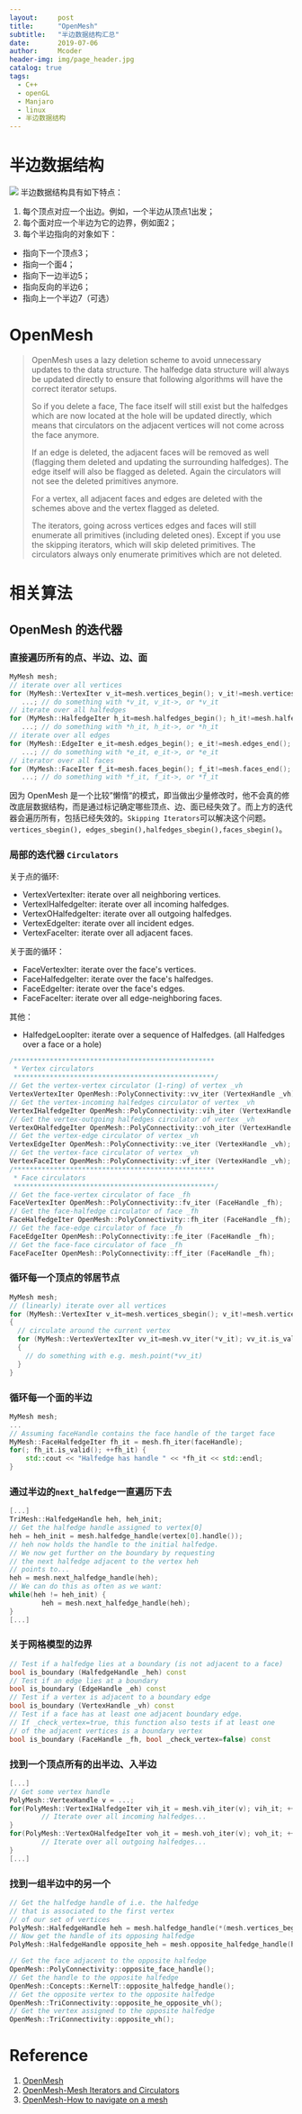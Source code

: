 ```yaml
---
layout:     post
title:      "OpenMesh"
subtitle:   "半边数据结构汇总"
date:       2019-07-06
author:     Mcoder
header-img: img/page_header.jpg
catalog: true
tags:
  - C++
  - openGL
  - Manjaro
  - linux
  - 半边数据结构
---
```


# 半边数据结构
![](post_img/201901/half_edge.png)
半边数据结构具有如下特点：
1. 每个顶点对应一个出边。例如，一个半边从顶点1出发；
2. 每个面对应一个半边为它的边界，例如面2；
3. 每个半边指向的对象如下：
  - 指向下一个顶点3；
  - 指向一个面4；
  - 指向下一边半边5；
  - 指向反向的半边6；
  - 指向上一个半边7（可选）

# OpenMesh
> OpenMesh uses a lazy deletion scheme to avoid unnecessary updates to the data structure. The halfedge data structure will always be updated directly to ensure that following algorithms will have the correct iterator setups.
>
> So if you delete a face, The face itself will still exist but the halfedges which are now located at the hole will be updated directly, which means that circulators on the adjacent vertices will not come across the face anymore.
>
> If an edge is deleted, the adjacent faces will be removed as well (flagging them deleted and updating the surrounding halfedges). The edge itself will also be flagged as deleted. Again the circulators will not see the deleted primitives anymore.
>
> For a vertex, all adjacent faces and edges are deleted with the schemes above and the vertex flagged as deleted.
>
> The iterators, going across vertices edges and faces will still enumerate all primitives (including deleted ones). Except if you use the skipping iterators, which will skip deleted primitives. The circulators always only enumerate primitives which are not deleted.

# 相关算法

## OpenMesh 的迭代器

### 直接遍历所有的点、半边、边、面
```C++
MyMesh mesh;
// iterate over all vertices
for (MyMesh::VertexIter v_it=mesh.vertices_begin(); v_it!=mesh.vertices_end(); ++v_it) 
   ...; // do something with *v_it, v_it->, or *v_it
// iterate over all halfedges
for (MyMesh::HalfedgeIter h_it=mesh.halfedges_begin(); h_it!=mesh.halfedges_end(); ++h_it) 
   ...; // do something with *h_it, h_it->, or *h_it
// iterate over all edges
for (MyMesh::EdgeIter e_it=mesh.edges_begin(); e_it!=mesh.edges_end(); ++e_it) 
   ...; // do something with *e_it, e_it->, or *e_it
// iterator over all faces
for (MyMesh::FaceIter f_it=mesh.faces_begin(); f_it!=mesh.faces_end(); ++f_it) 
   ...; // do something with *f_it, f_it->, or *f_it
```

因为 OpenMesh 是一个比较”懒惰“的模式，即当做出少量修改时，他不会真的修改底层数据结构，而是通过标记确定哪些顶点、边、面已经失效了。而上方的迭代器会遍历所有，包括已经失效的。`Skipping Iterators`可以解决这个问题。`vertices_sbegin(), edges_sbegin(),halfedges_sbegin(),faces_sbegin()`。

### 局部的迭代器 `Circulators`

关于点的循环:

- VertexVertexIter: iterate over all neighboring vertices.
- VertexIHalfedgeIter: iterate over all incoming halfedges.
- VertexOHalfedgeIter: iterate over all outgoing halfedges.
- VertexEdgeIter: iterate over all incident edges.
- VertexFaceIter: iterate over all adjacent faces.

关于面的循环：

- FaceVertexIter: iterate over the face's vertices.
- FaceHalfedgeIter: iterate over the face's halfedges.
- FaceEdgeIter: iterate over the face's edges.
- FaceFaceIter: iterate over all edge-neighboring faces.

其他：

- HalfedgeLoopIter: iterate over a sequence of Halfedges. (all Halfedges over a face or a hole)

```C++
/**************************************************
 * Vertex circulators
 **************************************************/
// Get the vertex-vertex circulator (1-ring) of vertex _vh
VertexVertexIter OpenMesh::PolyConnectivity::vv_iter (VertexHandle _vh);
// Get the vertex-incoming halfedges circulator of vertex _vh
VertexIHalfedgeIter OpenMesh::PolyConnectivity::vih_iter (VertexHandle _vh);
// Get the vertex-outgoing halfedges circulator of vertex _vh
VertexOHalfedgeIter OpenMesh::PolyConnectivity::voh_iter (VertexHandle _vh);
// Get the vertex-edge circulator of vertex _vh
VertexEdgeIter OpenMesh::PolyConnectivity::ve_iter (VertexHandle _vh);
// Get the vertex-face circulator of vertex _vh
VertexFaceIter OpenMesh::PolyConnectivity::vf_iter (VertexHandle _vh);
/**************************************************
 * Face circulators
 **************************************************/
// Get the face-vertex circulator of face _fh
FaceVertexIter OpenMesh::PolyConnectivity::fv_iter (FaceHandle _fh);
// Get the face-halfedge circulator of face _fh
FaceHalfedgeIter OpenMesh::PolyConnectivity::fh_iter (FaceHandle _fh);
// Get the face-edge circulator of face _fh
FaceEdgeIter OpenMesh::PolyConnectivity::fe_iter (FaceHandle _fh);
// Get the face-face circulator of face _fh
FaceFaceIter OpenMesh::PolyConnectivity::ff_iter (FaceHandle _fh);
```

### 循环每一个顶点的邻居节点
```C++
MyMesh mesh;
// (linearly) iterate over all vertices
for (MyMesh::VertexIter v_it=mesh.vertices_sbegin(); v_it!=mesh.vertices_end(); ++v_it)
{
  // circulate around the current vertex
  for (MyMesh::VertexVertexIter vv_it=mesh.vv_iter(*v_it); vv_it.is_valid(); ++vv_it)
  {
    // do something with e.g. mesh.point(*vv_it)
  }
}
```

### 循环每一个面的半边
```C++
MyMesh mesh;
...
// Assuming faceHandle contains the face handle of the target face
MyMesh::FaceHalfedgeIter fh_it = mesh.fh_iter(faceHandle);
for(; fh_it.is_valid(); ++fh_it) {
    std::cout << "Halfedge has handle " << *fh_it << std::endl;
}
```

### 通过半边的`next_halfedge`一直遍历下去
```C++
[...]
TriMesh::HalfedgeHandle heh, heh_init;
// Get the halfedge handle assigned to vertex[0]
heh = heh_init = mesh.halfedge_handle(vertex[0].handle());
// heh now holds the handle to the initial halfedge.
// We now get further on the boundary by requesting
// the next halfedge adjacent to the vertex heh
// points to...
heh = mesh.next_halfedge_handle(heh);
// We can do this as often as we want:
while(heh != heh_init) {
        heh = mesh.next_halfedge_handle(heh);
}
[...]
```

### 关于网格模型的边界
```C++
// Test if a halfedge lies at a boundary (is not adjacent to a face)
bool is_boundary (HalfedgeHandle _heh) const
// Test if an edge lies at a boundary
bool is_boundary (EdgeHandle _eh) const
// Test if a vertex is adjacent to a boundary edge
bool is_boundary (VertexHandle _vh) const
// Test if a face has at least one adjacent boundary edge.
// If _check_vertex=true, this function also tests if at least one
// of the adjacent vertices is a boundary vertex
bool is_boundary (FaceHandle _fh, bool _check_vertex=false) const

```

### 找到一个顶点所有的出半边、入半边

```C++
[...]
// Get some vertex handle
PolyMesh::VertexHandle v = ...;
for(PolyMesh::VertexIHalfedgeIter vih_it = mesh.vih_iter(v); vih_it; ++vih_it) {
        // Iterate over all incoming halfedges...
}
for(PolyMesh::VertexOHalfedgeIter voh_it = mesh.voh_iter(v); voh_it; ++voh_it) {
        // Iterate over all outgoing halfedges...
}
[...]
```

### 找到一组半边中的另一个

```C++
// Get the halfedge handle of i.e. the halfedge
// that is associated to the first vertex
// of our set of vertices
PolyMesh::HalfedgeHandle heh = mesh.halfedge_handle(*(mesh.vertices_begin()));
// Now get the handle of its opposing halfedge
PolyMesh::HalfedgeHandle opposite_heh = mesh.opposite_halfedge_handle(heh);

// Get the face adjacent to the opposite halfedge
OpenMesh::PolyConnectivity::opposite_face_handle();
// Get the handle to the opposite halfedge
OpenMesh::Concepts::KernelT::opposite_halfedge_handle();
// Get the opposite vertex to the opposite halfedge
OpenMesh::TriConnectivity::opposite_he_opposite_vh();
// Get the vertex assigned to the opposite halfedge
OpenMesh::TriConnectivity::opposite_vh();

```

# Reference

1. [OpenMesh](https://www.openmesh.org/media/Documentations/OpenMesh-Doc-Latest/a04074.html)
2. [OpenMesh-Mesh Iterators and Circulators](https://www.openmesh.org/media/Documentations/OpenMesh-Doc-Latest/a04080.html)
3. [OpenMesh-How to navigate on a mesh](https://www.openmesh.org/media/Documentations/OpenMesh-Doc-Latest/a04082.html)